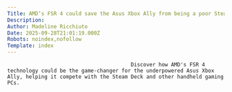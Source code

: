 ```yaml
---
Title: AMD’s FSR 4 could save the Asus Xbox Ally from being a poor Steam Deck imitation
Description: 
Author: Madeline Ricchiuto
Date: 2025-09-28T21:01:19.000Z
Robots: noindex,nofollow
Template: index
---
```


                                            Discover how AMD's FSR 4 technology could be the game-changer for the underpowered Asus Xbox Ally, helping it compete with the Steam Deck and other handheld gaming PCs.
                                        